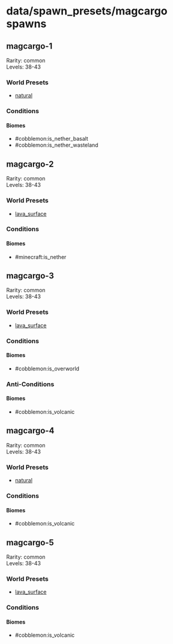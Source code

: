 # data/spawn_presets/magcargo spawns  
  
## magcargo-1  
Rarity: common  
Levels: 38-43  
  
### World Presets  
* [natural](/data/spawn_data/natural.md)  
  
### Conditions  
  
#### Biomes  
  * #cobblemon:is_nether_basalt
  * #cobblemon:is_nether_wasteland
  
  
## magcargo-2  
Rarity: common  
Levels: 38-43  
  
### World Presets  
* [lava_surface](/data/spawn_data/lava_surface.md)  
  
### Conditions  
  
#### Biomes  
  * #minecraft:is_nether
  
  
## magcargo-3  
Rarity: common  
Levels: 38-43  
  
### World Presets  
* [lava_surface](/data/spawn_data/lava_surface.md)  
  
### Conditions  
  
#### Biomes  
  * #cobblemon:is_overworld
  
  
### Anti-Conditions  
  
#### Biomes  
  * #cobblemon:is_volcanic
  
  
## magcargo-4  
Rarity: common  
Levels: 38-43  
  
### World Presets  
* [natural](/data/spawn_data/natural.md)  
  
### Conditions  
  
#### Biomes  
  * #cobblemon:is_volcanic
  
  
## magcargo-5  
Rarity: common  
Levels: 38-43  
  
### World Presets  
* [lava_surface](/data/spawn_data/lava_surface.md)  
  
### Conditions  
  
#### Biomes  
  * #cobblemon:is_volcanic
  
